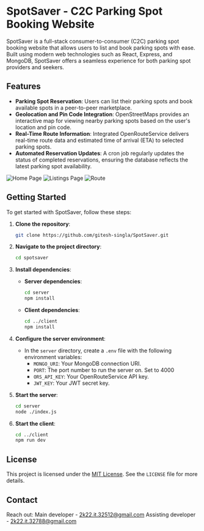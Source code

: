 # SpotSaver - C2C Parking Spot Booking Website

SpotSaver is a full-stack consumer-to-consumer (C2C) parking spot booking website that allows users to list and book parking spots with ease. Built using modern web technologies such as React, Express, and MongoDB, SpotSaver offers a seamless experience for both parking spot providers and seekers.

## Features

- **Parking Spot Reservation**: Users can list their parking spots and book available spots in a peer-to-peer marketplace.
- **Geolocation and Pin Code Integration**: OpenStreetMaps provides an interactive map for viewing nearby parking spots based on the user's location and pin code.
- **Real-Time Route Information**: Integrated OpenRouteService delivers real-time route data and estimated time of arrival (ETA) to selected parking spots.
- **Automated Reservation Updates**: A cron job regularly updates the status of completed reservations, ensuring the database reflects the latest parking spot availability.

![Home Page](https://private-user-images.githubusercontent.com/124420820/326161877-c4e796d4-4c3a-4f6b-ac40-b9d6a81d69cd.jpg?jwt=eyJhbGciOiJIUzI1NiIsInR5cCI6IkpXVCJ9.eyJpc3MiOiJnaXRodWIuY29tIiwiYXVkIjoicmF3LmdpdGh1YnVzZXJjb250ZW50LmNvbSIsImtleSI6ImtleTUiLCJleHAiOjE3MTQyMDI0NTcsIm5iZiI6MTcxNDIwMjE1NywicGF0aCI6Ii8xMjQ0MjA4MjAvMzI2MTYxODc3LWM0ZTc5NmQ0LTRjM2EtNGY2Yi1hYzQwLWI5ZDZhODFkNjljZC5qcGc_WC1BbXotQWxnb3JpdGhtPUFXUzQtSE1BQy1TSEEyNTYmWC1BbXotQ3JlZGVudGlhbD1BS0lBVkNPRFlMU0E1M1BRSzRaQSUyRjIwMjQwNDI3JTJGdXMtZWFzdC0xJTJGczMlMkZhd3M0X3JlcXVlc3QmWC1BbXotRGF0ZT0yMDI0MDQyN1QwNzE1NTdaJlgtQW16LUV4cGlyZXM9MzAwJlgtQW16LVNpZ25hdHVyZT0zNWZkMTE2MDFmY2ViZjYzYWJlZjAwMjAyM2EwMDkxNzQ1MGIzNmM0NTlhMTVkYmJiZDRlMjc1ZjM2ZTNjYzdkJlgtQW16LVNpZ25lZEhlYWRlcnM9aG9zdCZhY3Rvcl9pZD0wJmtleV9pZD0wJnJlcG9faWQ9MCJ9.iv-b-o2daWYyoKU0-w8_Po67wwQH59tqxmQvD0Nrcfw)
![Listings Page](https://private-user-images.githubusercontent.com/124420820/326161867-4797b76d-3e81-4530-9cdf-14065b02a337.jpg?jwt=eyJhbGciOiJIUzI1NiIsInR5cCI6IkpXVCJ9.eyJpc3MiOiJnaXRodWIuY29tIiwiYXVkIjoicmF3LmdpdGh1YnVzZXJjb250ZW50LmNvbSIsImtleSI6ImtleTUiLCJleHAiOjE3MTQyMDI0NTcsIm5iZiI6MTcxNDIwMjE1NywicGF0aCI6Ii8xMjQ0MjA4MjAvMzI2MTYxODY3LTQ3OTdiNzZkLTNlODEtNDUzMC05Y2RmLTE0MDY1YjAyYTMzNy5qcGc_WC1BbXotQWxnb3JpdGhtPUFXUzQtSE1BQy1TSEEyNTYmWC1BbXotQ3JlZGVudGlhbD1BS0lBVkNPRFlMU0E1M1BRSzRaQSUyRjIwMjQwNDI3JTJGdXMtZWFzdC0xJTJGczMlMkZhd3M0X3JlcXVlc3QmWC1BbXotRGF0ZT0yMDI0MDQyN1QwNzE1NTdaJlgtQW16LUV4cGlyZXM9MzAwJlgtQW16LVNpZ25hdHVyZT0yYjg5MzcxMzdlYmRhOTU5MThiNjc4YzZjOGE4Y2VlMzVmYWIzYzI5MThiMWFmZjAwZGFmNDgxYTQ0ODA3ZDIxJlgtQW16LVNpZ25lZEhlYWRlcnM9aG9zdCZhY3Rvcl9pZD0wJmtleV9pZD0wJnJlcG9faWQ9MCJ9.eLnKfonrEy6VdL0xrPvmG9XB8PRA_T3chqYCSKFF2D4)
![Route](https://private-user-images.githubusercontent.com/124420820/326161874-2320c347-42ec-4fd5-9ea4-c2bbdacaf78b.jpg?jwt=eyJhbGciOiJIUzI1NiIsInR5cCI6IkpXVCJ9.eyJpc3MiOiJnaXRodWIuY29tIiwiYXVkIjoicmF3LmdpdGh1YnVzZXJjb250ZW50LmNvbSIsImtleSI6ImtleTUiLCJleHAiOjE3MTQyMDI0NTcsIm5iZiI6MTcxNDIwMjE1NywicGF0aCI6Ii8xMjQ0MjA4MjAvMzI2MTYxODc0LTIzMjBjMzQ3LTQyZWMtNGZkNS05ZWE0LWMyYmJkYWNhZjc4Yi5qcGc_WC1BbXotQWxnb3JpdGhtPUFXUzQtSE1BQy1TSEEyNTYmWC1BbXotQ3JlZGVudGlhbD1BS0lBVkNPRFlMU0E1M1BRSzRaQSUyRjIwMjQwNDI3JTJGdXMtZWFzdC0xJTJGczMlMkZhd3M0X3JlcXVlc3QmWC1BbXotRGF0ZT0yMDI0MDQyN1QwNzE1NTdaJlgtQW16LUV4cGlyZXM9MzAwJlgtQW16LVNpZ25hdHVyZT00Y2Q2NmFjNGE4MmI4ODJlODM0YWViMmQ3YjM2MjYwYmQ4OTViZDQ5ZGNmOTJmNGEwODQ3ZTdjOTllOWUwZjI1JlgtQW16LVNpZ25lZEhlYWRlcnM9aG9zdCZhY3Rvcl9pZD0wJmtleV9pZD0wJnJlcG9faWQ9MCJ9.zA4MqXVUhLCuu6iPqr6Fb-BmS5eQCuV58Tou7r5oQFI)


## Getting Started

To get started with SpotSaver, follow these steps:

1. **Clone the repository**:

    ```bash
    git clone https://github.com/gitesh-singla/SpotSaver.git
    ```

2. **Navigate to the project directory**:

    ```bash
    cd spotsaver
    ```

3. **Install dependencies**:

    - **Server dependencies**:

        ```bash
        cd server
        npm install
        ```

    - **Client dependencies**:

        ```bash
        cd ../client
        npm install
        ```

4. **Configure the server environment**:

    - In the `server` directory, create a `.env` file with the following environment variables:
        - `MONGO_URI`: Your MongoDB connection URI.
        - `PORT`: The port number to run the server on. Set to 4000
        - `ORS_API_KEY`: Your OpenRouteService API key.
        - `JWT_KEY`: Your JWT secret key.

5. **Start the server**:

    ```bash
    cd server
    node ./index.js
    ```

6. **Start the client**:

    ```bash
    cd ../client
    npm run dev
    ```

## License

This project is licensed under the [MIT License](LICENSE). See the `LICENSE` file for more details.

## Contact

Reach out: Main developer - [2k22.it.32512@gmail.com](https://github.com/himanshushukla02)
           Assisting developer - [2k22.it.32788@gmail.com](https://github.com/avneesh7207)
